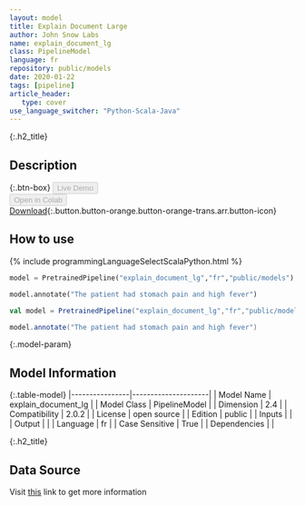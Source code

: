 ```yaml
---
layout: model
title: Explain Document Large
author: John Snow Labs
name: explain_document_lg
class: PipelineModel
language: fr
repository: public/models
date: 2020-01-22
tags: [pipeline]
article_header:
   type: cover
use_language_switcher: "Python-Scala-Java"
---
```


{:.h2_title}
## Description 




{:.btn-box}
<button class="button button-orange" disabled>Live Demo</button><br/><button class="button button-orange" disabled>Open in Colab</button><br/>[Download](https://s3.amazonaws.com/auxdata.johnsnowlabs.com/public/models/explain_document_lg_fr_2.0.2_2.4_1579709189947.zip){:.button.button-orange.button-orange-trans.arr.button-icon}<br/>

## How to use 
<div class="tabs-box" markdown="1">

{% include programmingLanguageSelectScalaPython.html %}

```python
model = PretrainedPipeline("explain_document_lg","fr","public/models")

model.annotate("The patient had stomach pain and high fever")
```

```scala
val model = PretrainedPipeline("explain_document_lg","fr","public/models")

model.annotate("The patient had stomach pain and high fever")
```
</div>



{:.model-param}
## Model Information
{:.table-model}
|----------------|---------------------|
| Model Name     | explain_document_lg |
| Model Class    | PipelineModel       |
| Dimension      | 2.4                 |
| Compatibility  | 2.0.2               |
| License        | open source         |
| Edition        | public              |
| Inputs         |                     |
| Output         |                     |
| Language       | fr                  |
| Case Sensitive | True                |
| Dependencies   |                     |




{:.h2_title}
## Data Source
  
Visit [this]() link to get more information

